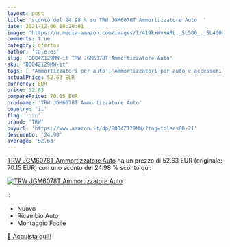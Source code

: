 ```yaml
---
layout: post
title: 'sconto del 24.98 % su TRW JGM6078T Ammortizzatore Auto  '
date: 2021-12-06 18:20:01
image: 'https://m.media-amazon.com/images/I/419k+WvKARL._SL500_._SL400_.jpg'
comments: true
category: ofertas
author: 'tole.es'
slug: 'B004Z129MW-it TRW JGM6078T Ammortizzatore Auto'
sku: 'B004Z129MW-it'
tags: [ 'Ammortizzatori per auto','Ammortizzatori per auto e accessori','Auto e Moto','Parti per auto','Sterzo e sospensioni auto','trw', ]
actualPrice: 52.63 EUR
currency: EUR
price: 52.63
comparePrice: 70.15 EUR
prodname: 'TRW JGM6078T Ammortizzatore Auto'
country: 'it'
flag: '🇮🇹'
brand: 'TRW'
buyurl: 'https://www.amazon.it/dp/B004Z129MW/?tag=tolees00-21'
descuento: '24.98'
average: '52.63'
---
```


[TRW JGM6078T Ammortizzatore Auto](https://www.amazon.it/dp/B004Z129MW/?tag=tolees00-21) ha un prezzo di 52.63 EUR (originale: 70.15 EUR) con uno sconto del 24.98 % sconto qui:

[![TRW JGM6078T Ammortizzatore Auto](https://m.media-amazon.com/images/I/419k+WvKARL._SL500_._SL400_.jpg)](https://www.amazon.it/dp/B004Z129MW/?tag=tolees00-21)

ℹ️:

- Nuovo
- Ricambio Auto
- Montaggio Facile

[🛒 Acquista qui!!](https://www.amazon.it/dp/B004Z129MW/?tag=tolees00-21)
